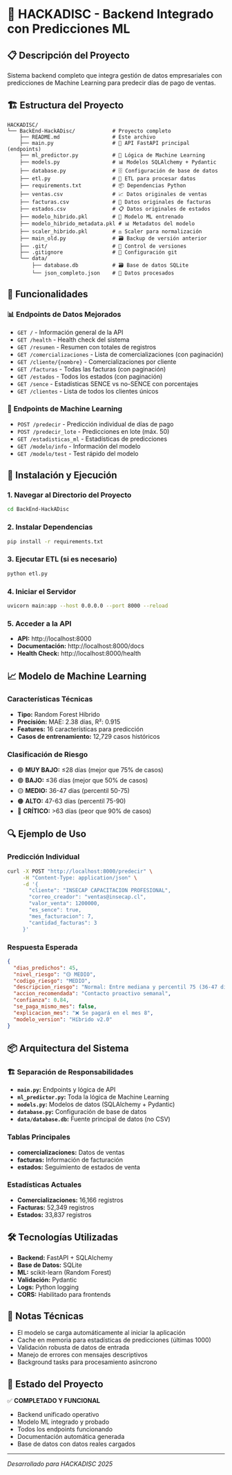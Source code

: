 # 🚀 HACKADISC - Backend Integrado con Predicciones ML

## 📋 Descripción del Proyecto

Sistema backend completo que integra gestión de datos empresariales con predicciones de Machine Learning para predecir días de pago de ventas.

## 🏗️ Estructura del Proyecto

```
HACKADISC/
└── BackEnd-HackADisc/            # Proyecto completo
    ├── README.md                 # Este archivo
    ├── main.py                   # 🚀 API FastAPI principal (endpoints)
    ├── ml_predictor.py           # 🤖 Lógica de Machine Learning
    ├── models.py                 # 📊 Modelos SQLAlchemy + Pydantic
    ├── database.py               # 🗄️ Configuración de base de datos
    ├── etl.py                    # 🔄 ETL para procesar datos
    ├── requirements.txt          # 📦 Dependencias Python
    ├── ventas.csv                # 📈 Datos originales de ventas
    ├── facturas.csv              # 🧾 Datos originales de facturas  
    ├── estados.csv               # 📋 Datos originales de estados
    ├── modelo_hibrido.pkl        # 🤖 Modelo ML entrenado
    ├── modelo_hibrido_metadata.pkl # 📊 Metadatos del modelo
    ├── scaler_hibrido.pkl        # ⚖️ Scaler para normalización
    ├── main_old.py               # 🗃️ Backup de versión anterior
    ├── .git/                     # 🔧 Control de versiones
    ├── .gitignore                # 🚫 Configuración git
    └── data/
        ├── database.db           # 🗃️ Base de datos SQLite
        └── json_completo.json    # 📄 Datos procesados
```

## 🎯 Funcionalidades

### 📊 **Endpoints de Datos Mejorados**
- `GET /` - Información general de la API
- `GET /health` - Health check del sistema
- `GET /resumen` - Resumen con totales de registros
- `GET /comercializaciones` - Lista de comercializaciones (con paginación)
- `GET /cliente/{nombre}` - Comercializaciones por cliente
- `GET /facturas` - Todas las facturas (con paginación)
- `GET /estados` - Todos los estados (con paginación)
- `GET /sence` - Estadísticas SENCE vs no-SENCE con porcentajes
- `GET /clientes` - Lista de todos los clientes únicos

### 🤖 **Endpoints de Machine Learning**
- `POST /predecir` - Predicción individual de días de pago
- `POST /predecir_lote` - Predicciones en lote (máx. 50)
- `GET /estadisticas_ml` - Estadísticas de predicciones
- `GET /modelo/info` - Información del modelo
- `GET /modelo/test` - Test rápido del modelo

## 🔧 Instalación y Ejecución

### 1. **Navegar al Directorio del Proyecto**
```bash
cd BackEnd-HackADisc
```

### 2. **Instalar Dependencias**
```bash
pip install -r requirements.txt
```

### 3. **Ejecutar ETL (si es necesario)**
```bash
python etl.py
```

### 4. **Iniciar el Servidor**
```bash
uvicorn main:app --host 0.0.0.0 --port 8000 --reload
```

### 5. **Acceder a la API**
- **API:** http://localhost:8000
- **Documentación:** http://localhost:8000/docs
- **Health Check:** http://localhost:8000/health

## 📈 Modelo de Machine Learning

### **Características Técnicas**
- **Tipo:** Random Forest Híbrido
- **Precisión:** MAE: 2.38 días, R²: 0.915
- **Features:** 16 características para predicción
- **Casos de entrenamiento:** 12,729 casos históricos

### **Clasificación de Riesgo**
- 🟢 **MUY BAJO:** ≤28 días (mejor que 75% de casos)
- 🟢 **BAJO:** ≤36 días (mejor que 50% de casos)
- 🟡 **MEDIO:** 36-47 días (percentil 50-75)
- 🟠 **ALTO:** 47-63 días (percentil 75-90)
- 🔴 **CRÍTICO:** >63 días (peor que 90% de casos)

## 🔍 Ejemplo de Uso

### **Predicción Individual**
```bash
curl -X POST "http://localhost:8000/predecir" \
     -H "Content-Type: application/json" \
     -d '{
       "cliente": "INSECAP CAPACITACION PROFESIONAL",
       "correo_creador": "ventas@insecap.cl",
       "valor_venta": 1200000,
       "es_sence": true,
       "mes_facturacion": 7,
       "cantidad_facturas": 3
     }'
```

### **Respuesta Esperada**
```json
{
  "dias_predichos": 45,
  "nivel_riesgo": "🟡 MEDIO",
  "codigo_riesgo": "MEDIO",
  "descripcion_riesgo": "Normal: Entre mediana y percentil 75 (36-47 días)",
  "accion_recomendada": "Contacto proactivo semanal",
  "confianza": 0.84,
  "se_paga_mismo_mes": false,
  "explicacion_mes": "❌ Se pagará en el mes 8",
  "modelo_version": "Híbrido v2.0"
}
```

## 📦 Arquitectura del Sistema

### **🏗️ Separación de Responsabilidades**
- **`main.py`:** Endpoints y lógica de API
- **`ml_predictor.py`:** Toda la lógica de Machine Learning
- **`models.py`:** Modelos de datos (SQLAlchemy + Pydantic)
- **`database.py`:** Configuración de base de datos
- **`data/database.db`:** Fuente principal de datos (no CSV)

### **Tablas Principales**
- **comercializaciones:** Datos de ventas
- **facturas:** Información de facturación
- **estados:** Seguimiento de estados de venta

### **Estadísticas Actuales**
- **Comercializaciones:** 16,166 registros
- **Facturas:** 52,349 registros
- **Estados:** 33,837 registros

## 🛠️ Tecnologías Utilizadas

- **Backend:** FastAPI + SQLAlchemy
- **Base de Datos:** SQLite
- **ML:** scikit-learn (Random Forest)
- **Validación:** Pydantic
- **Logs:** Python logging
- **CORS:** Habilitado para frontends

## 📝 Notas Técnicas

- El modelo se carga automáticamente al iniciar la aplicación
- Cache en memoria para estadísticas de predicciones (últimas 1000)
- Validación robusta de datos de entrada
- Manejo de errores con mensajes descriptivos
- Background tasks para procesamiento asíncrono

## 🚀 Estado del Proyecto

✅ **COMPLETADO Y FUNCIONAL**
- Backend unificado operativo
- Modelo ML integrado y probado
- Todos los endpoints funcionando
- Documentación automática generada
- Base de datos con datos reales cargados

---

*Desarrollado para HACKADISC 2025*
